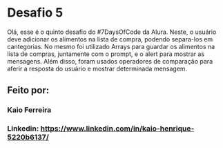 # Desafio 5
Olá, esse é o quinto desafio do #7DaysOfCode da Alura. Neste, o usuário deve adicionar os alimentos na lista de compra, podendo separa-los em cantegorias.
No mesmo foi utilizado Arrays para guardar os alimentos na lista de compras, juntamente com o prompt, e o alert para mostrar as mensagens.
Além disso, foram usados operadores de comparação para aferir a resposta do usuário e mostrar determinada mensagem.

## Feito por:

### Kaio Ferreira

### Linkedin: https://www.linkedin.com/in/kaio-henrique-5220b6137/
